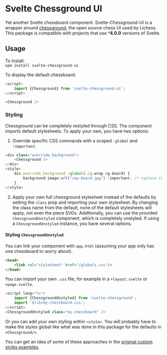 # Svelte Chessground UI
Yet another Svelte chessboard component. Svelte-Chessground-UI is a wrapper around [chessground](https://github.com/lichess-org/chessground), the open source chess UI used by Lichess. This package is compatible with projects that use **^4.0.0** versions of Svelte. 

## Usage
To install: \
`npm install svelte-chessground-ui`

To display the default chessboard:
```typescript
<script>
    import {Chessground} from 'svelte-chessground-ui';
</script>

<Chessground />
```

### Styling

Chessground can be completely restyled through CSS. The component imports default stylesheets. To apply your own, you have two options:

1. Override specific CSS commands with a scoped `:global` and `!important`:
```typescript
<div class="override_background">
    <Chessground />
</div>
<style>
    div.override_background :global(.cg-wrap cg-board) {
        background-image:url("/my-board.jpg") !important; /* replace chessboard image */
    }
</style>
```
2. Apply your own full chessground stylesheet instead of the defaults by setting the `class` prop and importing your own stylesheet. By changing the class name from the default, none of the default stylesheets will apply, not even the piece SVGs. Additionally, you can use the provided `ChessgroundUnstyled` component, which is completely unstyled. If using a `ChessgroundUnstyled` instance, you have several options.  

#### Styling `ChessgroundUnstyled`
You can link your component with `app.html` (assuming your app only has one chessboard to worry about).
```html
<head>
    <link rel="stylesheet" href="/globals.css"/>
</head>
```

You can import your own `.css` file, for example in a `+layout.svelte` or `+page.svelte`.  
```typescript
<script lang="ts">
    import {ChessgroundUnstyled} from 'svelte-chessground';
    import '$lib/my-chessboard.css';
</script>
<ChessgroundUnstyled class="my-chessboard" />
```
Or you can add your own styling within `<style>`. You will probably have to make the styles global like what was done in this package for the defaults in `<Chessground/>`.  

You can get an idea of some of these approaches in the [original custom styles examples](https://github.com/gtim/svelte-chessground-examples/blob/main/src/routes/style/%2Bpage.svelte).